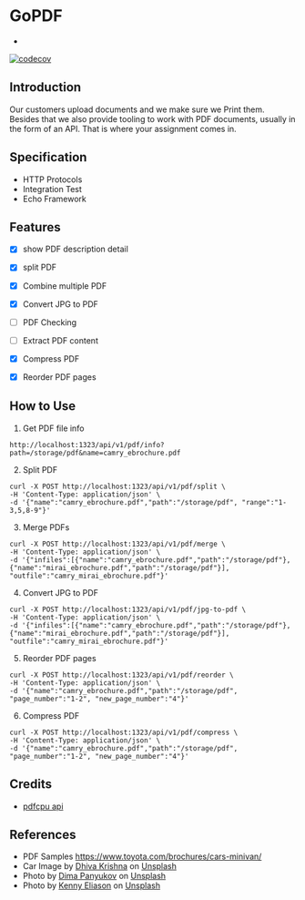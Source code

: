 # GoPDF

-

<!-- [![codecov][codecov-badge]][codecov-link] -->
[![codecov](https://codecov.io/gh/aysf/gopdf/graph/badge.svg?token=2QB9QJ2V7P)](https://codecov.io/gh/aysf/gopdf)

## Introduction

Our customers upload documents and we make sure we Print them. Besides that we also provide
tooling to work with PDF documents, usually in the form of an API. That is where your assignment
comes in.

## Specification

- HTTP Protocols
- Integration Test
- Echo Framework

## Features

- [x] show PDF description detail
- [x] split PDF
- [x] Combine multiple PDF
- [x] Convert JPG to PDF
- [ ] PDF Checking
- [ ] Extract PDF content
- [x] Compress PDF
- [x] Reorder PDF pages


## How to Use


1. Get PDF file info

```
http://localhost:1323/api/v1/pdf/info?path=/storage/pdf&name=camry_ebrochure.pdf
```

2. Split PDF

```
curl -X POST http://localhost:1323/api/v1/pdf/split \
-H 'Content-Type: application/json' \
-d '{"name":"camry_ebrochure.pdf","path":"/storage/pdf", "range":"1-3,5,8-9"}'
```



3. Merge PDFs

```
curl -X POST http://localhost:1323/api/v1/pdf/merge \
-H 'Content-Type: application/json' \
-d '{"infiles":[{"name":"camry_ebrochure.pdf","path":"/storage/pdf"},{"name":"mirai_ebrochure.pdf","path":"/storage/pdf"}], "outfile":"camry_mirai_ebrochure.pdf"}'
```

4. Convert JPG to PDF

```
curl -X POST http://localhost:1323/api/v1/pdf/jpg-to-pdf \
-H 'Content-Type: application/json' \
-d '{"infiles":[{"name":"camry_ebrochure.pdf","path":"/storage/pdf"},{"name":"mirai_ebrochure.pdf","path":"/storage/pdf"}], "outfile":"camry_mirai_ebrochure.pdf"}'
```

5. Reorder PDF pages

```
curl -X POST http://localhost:1323/api/v1/pdf/reorder \
-H 'Content-Type: application/json' \
-d '{"name":"camry_ebrochure.pdf","path":"/storage/pdf", "page_number":"1-2", "new_page_number":"4"}'
```

6. Compress PDF

```
curl -X POST http://localhost:1323/api/v1/pdf/compress \
-H 'Content-Type: application/json' \
-d '{"name":"camry_ebrochure.pdf","path":"/storage/pdf", "page_number":"1-2", "new_page_number":"4"}'
```

## Credits

- [pdfcpu api](https://pkg.go.dev/github.com/hhrutter/pdfcpu@v0.2.2/pkg/api)
 

## References

- PDF Samples https://www.toyota.com/brochures/cars-minivan/
- Car Image by <a href="https://unsplash.com/@dhivakrishna?utm_source=unsplash&utm_medium=referral&utm_content=creditCopyText">Dhiva Krishna</a> on <a href="https://unsplash.com/photos/black-mercedes-benz-car-YApS6TjKJ9c?utm_source=unsplash&utm_medium=referral&utm_content=creditCopyText">Unsplash</a>
- Photo by <a href="https://unsplash.com/@dpanyukov?utm_source=unsplash&utm_medium=referral&utm_content=creditCopyText">Dima Panyukov</a> on <a href="https://unsplash.com/photos/DwxlhTvC16Q?utm_source=unsplash&utm_medium=referral&utm_content=creditCopyText">Unsplash</a>
- Photo by <a href="https://unsplash.com/@neonbrand?utm_source=unsplash&utm_medium=referral&utm_content=creditCopyText">Kenny Eliason</a> on <a href="https://unsplash.com/photos/FcyipqujfGg?utm_source=unsplash&utm_medium=referral&utm_content=creditCopyText">Unsplash</a>
  

<!-- [codecov-badge]: https://codecov.io/gh/aysf/gopdf/branch/master/graph/badge.svg?token=2QB9QJ2V7P
[codecov-link]: https://codecov.io/gh/aysf/gopdf -->
  
